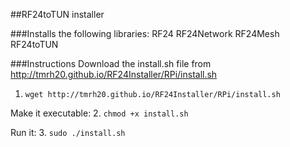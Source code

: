 
##RF24toTUN installer

###Installs the following libraries:
RF24
RF24Network
RF24Mesh
RF24toTUN

###Instructions
Download the install.sh file from http://tmrh20.github.io/RF24Installer/RPi/install.sh
1. ```wget http://tmrh20.github.io/RF24Installer/RPi/install.sh```

Make it executable:
2. ```chmod +x install.sh```

Run it:
3. ```sudo ./install.sh```
